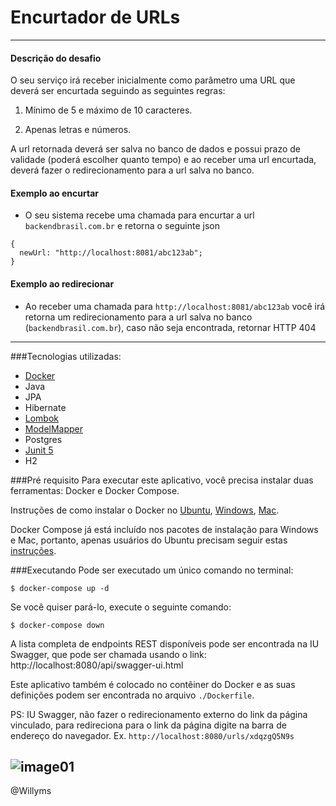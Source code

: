 Encurtador de URLs
===========================
---
#### Descrição do desafio
O seu serviço irá receber inicialmente como parâmetro uma URL que deverá ser encurtada seguindo as seguintes regras:

1. Mínimo de 5 e máximo de 10 caracteres.

2. Apenas letras e números.

A url retornada deverá ser salva no banco de dados e possui prazo de validade (poderá escolher quanto tempo) e ao receber uma url encurtada, deverá fazer o redirecionamento para a url salva no banco.

#### Exemplo ao encurtar
- O seu sistema recebe uma chamada para encurtar a url `backendbrasil.com.br` e retorna o seguinte json

``` 
{ 
  newUrl: "http://localhost:8081/abc123ab";
} 
```

#### Exemplo ao redirecionar
- Ao receber uma chamada para `http://localhost:8081/abc123ab` você irá retorna um redirecionamento para a url salva no banco (`backendbrasil.com.br`), caso não seja encontrada, retornar HTTP 404
---
###Tecnologias utilizadas:
- [Docker](https://docs.docker.com/get-started/)
- Java
- JPA
- Hibernate
- [Lombok](https://projectlombok.org/)
- [ModelMapper](http://modelmapper.org/getting-started/)
- Postgres
- [Junit 5](https://junit.org/junit5/docs/current/user-guide/)
- H2

###Pré requisito
Para executar este aplicativo, você precisa instalar duas ferramentas: Docker e Docker Compose.

Instruções de como instalar o Docker no [Ubuntu](https://docs.docker.com/engine/install/ubuntu/), [Windows](https://docs.docker.com/docker-for-windows/install/), [Mac](https://docs.docker.com/docker-for-mac/install/).

Docker Compose já está incluído nos pacotes de instalação para Windows e Mac, portanto, apenas usuários do Ubuntu precisam seguir estas [instruções](https://docs.docker.com/compose/install/).

###Executando
Pode ser executado um único comando no terminal:
~~~
$ docker-compose up -d
~~~
Se você quiser pará-lo, execute o seguinte comando:
~~~
$ docker-compose down
~~~

A lista completa de endpoints REST disponíveis pode ser encontrada na IU Swagger, que pode ser chamada usando o link: http://localhost:8080/api/swagger-ui.html

Este aplicativo também é colocado no contêiner do Docker e as suas definições podem ser encontrada no arquivo `./Dockerfile`.

PS: IU Swagger, não fazer o redirecionamento externo do link da página vinculado, para redireciona para o link da página digite na barra de endereço do navegador. Ex. `http://localhost:8080/urls/xdqzgQ5N9s`

![image01](https://github.com/willyms/Encurtador-de-URL/blob/master/ui-swagger.png)
---
@Willyms